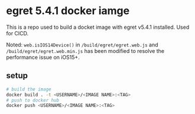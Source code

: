 # egret 5.4.1 docker iamge

This is a repo used to build a docket image with egret v5.4.1 installed. Used for CICD.

Noted: `web.isIOS14Device()` in `/build/egret/egret.web.js` and `/build/egret/egret.web.min.js` has been modified to resolve the performance issue on iOS15+.

## setup
```bash
# build the image
docker build . -t <USERNAME>/<IMAGE NAME>:<TAG>
# push to docker hub
docker push <USERNAME>/<IMAGE NAME>:<TAG>
```